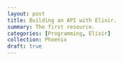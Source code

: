 ```yaml
---
layout: post
title: Building an API with Elixir.
summary: The first resource.
categories: [Programming, Elixir]
collection: Phoenix
draft: true
---
```

